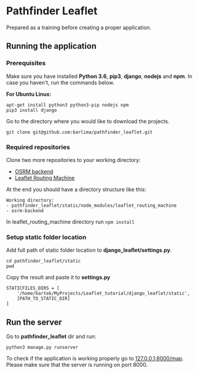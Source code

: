 # Pathfinder Leaflet

Prepared as a training before creating a proper application.


## Running the application

### Prerequisites

Make sure you have installed **Python 3.6**, **pip3**, **django**, **nodejs** and **npm**. In case you haven't, run the commands below.

**For Ubuntu Linux:**
```
apt-get install python3 python3-pip nodejs npm
pip3 install django
```

Go to the directory where you would like to download the projects.
```
git clone git@github.com:barlima/pathfinder_leaflet.git
```


### Required repositories

Clone two more repositories to your working directory:
- [OSRM backend](https://github.com/barlima/osrm-backend)
- [Leaflet Routing Machine](https://github.com/barlima/leaflet-routing-machine)

At the end you should have a directory structure like this:
```
Working directory:
- pathfinder_leaflet/static/node_modules/leaflet_routing_machine
- osrm-backend
```

In leaflet_routing_machine directory run ```npm install```


### Setup static folder location

Add full path of static folder location to **django_leaflet/settings.py**.

```
cd pathfinder_leaflet/static
pwd
```
Copy the result and paste it to **settings.py**
```
STATICFILES_DIRS = [
    '/home/bartek/MyProjects/Leaflet_tutorial/django_leaflet/static',
    [PATH_TO_STATIC_DIR]
]
```


## Run the server

Go to **pathfinder_leaflet** dir and run:
```
python3 manage.py runserver
```

To check if the application is working properly go to [127.0.0.1:8000/map](htto://127.0.0.1:8000/map).
Please make sure that the server is running on port 8000.
